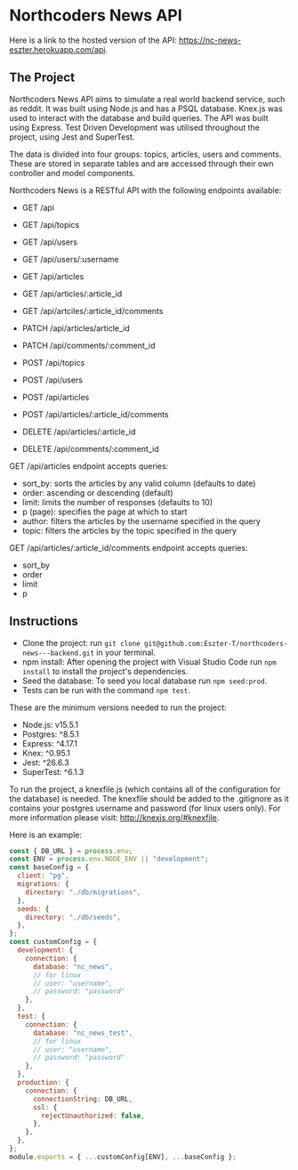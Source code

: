 # Northcoders News API

Here is a link to the hosted version of the API: https://nc-news-eszter.herokuapp.com/api.

## The Project
Northcoders News API aims to simulate a real world backend service, such as reddit. It was built using Node.js and has a PSQL database. Knex.js was used to interact with the database and build queries. The API was built using Express. Test Driven Development was utilised throughout the project, using Jest and SuperTest.

The data is divided into four groups: topics, articles, users and comments. These are stored in separate tables and are accessed through their own controller and model components.

Northcoders News is a RESTful API with the following endpoints available:
- GET /api
- GET /api/topics
- GET /api/users
- GET /api/users/:username
- GET /api/articles
- GET /api/articles/:article_id
- GET /api/artciles/:article_id/comments

- PATCH /api/articles/article_id
- PATCH /api/comments/:comment_id

- POST /api/topics
- POST /api/users
- POST /api/articles
- POST /api/articles/:article_id/comments

- DELETE /api/articles/:article_id
- DELETE /api/comments/:comment_id

GET /api/articles endpoint accepts queries:
- sort_by: sorts the articles by any valid column (defaults to date)
- order: ascending or descending (default)
- limit: limits the number of responses (defaults to 10)
- p (page): specifies the page at which to start
- author: filters the articles by the username specified in the query
- topic: filters the articles by the topic specified in the query

GET /api/articles/:article_id/comments endpoint accepts queries:
- sort_by
- order
- limit
- p

## Instructions

- Clone the project: run `git clone git@github.com:Eszter-T/northcoders-news---backend.git` in your terminal. 
- npm install: After opening the project with Visual Studio Code run `npm install` to install the project's dependencies. 
- Seed the database: To seed you local database run `npm seed:prod`. 
- Tests can be run with the command `npm test`.

These are the minimum versions needed to run the project:
- Node.js: v15.5.1
- Postgres: ^8.5.1
- Express: ^4.17.1
- Knex: ^0.95.1
- Jest: ^26.6.3
- SuperTest: ^6.1.3

To run the project, a knexfile.js (which contains all of the configuration for the database) is needed. The knexfile should be added to the .gitignore as it contains your postgres username and password (for linux users only). For more information please visit: http://knexjs.org/#knexfile.

Here is an example:

```js
const { DB_URL } = process.env;
const ENV = process.env.NODE_ENV || "development";
const baseConfig = {
  client: "pg",
  migrations: {
    directory: "./db/migrations",
  },
  seeds: {
    directory: "./db/seeds",
  },
};
const customConfig = {
  development: {
    connection: {
      database: "nc_news",
      // for linux
      // user: "username",
      // password: "password"
    },
  },
  test: {
    connection: {
      database: "nc_news_test",
      // for linux
      // user: "username",
      // password: "password"
    },
  },
  production: {
    connection: {
      connectionString: DB_URL,
      ssl: {
        rejectUnauthorized: false,
      },
    },
  },
};
module.exports = { ...customConfig[ENV], ...baseConfig };
```

